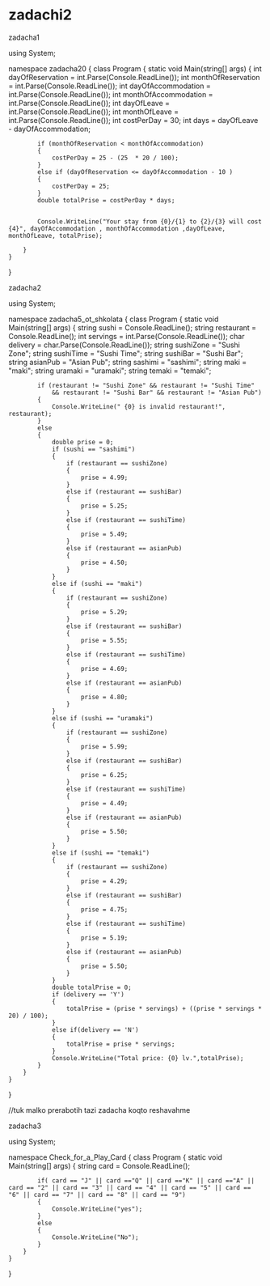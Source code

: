 # zadachi2
zadacha1

using System;

namespace zadacha20
{
    class Program
    {
        static void Main(string[] args)
        {
            int dayOfReservation = int.Parse(Console.ReadLine());
            int monthOfReservation = int.Parse(Console.ReadLine());
            int dayOfAccommodation = int.Parse(Console.ReadLine());
            int monthOfAccommodation = int.Parse(Console.ReadLine());
            int dayOfLeave = int.Parse(Console.ReadLine());
            int monthOfLeave = int.Parse(Console.ReadLine());
            int costPerDay = 30;
            int days =   dayOfLeave - dayOfAccommodation;
           

            if (monthOfReservation < monthOfAccommodation)
            {
                costPerDay = 25 - (25  * 20 / 100);
            }
            else if (dayOfReservation <= dayOfAccommodation - 10 )
            {
                costPerDay = 25;
            }
            double totalPrise = costPerDay * days;


            Console.WriteLine("Your stay from {0}/{1} to {2}/{3} will cost {4}", dayOfAccommodation , monthOfAccommodation ,dayOfLeave, monthOfLeave, totalPrise);

        }
    }
}



zadacha2




using System;

namespace zadacha5_ot_shkolata
{
    class Program
    {
        static void Main(string[] args)
        {
            string sushi = Console.ReadLine();
            string restaurant = Console.ReadLine();
            int servings = int.Parse(Console.ReadLine());
            char delivery = char.Parse(Console.ReadLine());
            string sushiZone = "Sushi Zone";
            string sushiTime = "Sushi Time";
            string sushiBar = "Sushi Bar";
            string asianPub = "Asian Pub";
            string sashimi = "sashimi";
            string maki = "maki";
            string uramaki = "uramaki";
            string temaki = "temaki";


            if (restaurant != "Sushi Zone" && restaurant != "Sushi Time"
                && restaurant != "Sushi Bar" && restaurant != "Asian Pub")
            {
                Console.WriteLine(" {0} is invalid restaurant!", restaurant);
            }
            else
            {
                double prise = 0;
                if (sushi == "sashimi")
                {
                    if (restaurant == sushiZone)
                    {
                        prise = 4.99;
                    }
                    else if (restaurant == sushiBar)
                    {
                        prise = 5.25;
                    }
                    else if (restaurant == sushiTime)
                    {
                        prise = 5.49;
                    }
                    else if (restaurant == asianPub)
                    {
                        prise = 4.50;
                    }
                }
                else if (sushi == "maki")
                {
                    if (restaurant == sushiZone)
                    {
                        prise = 5.29;
                    }
                    else if (restaurant == sushiBar)
                    {
                        prise = 5.55;
                    }
                    else if (restaurant == sushiTime)
                    {
                        prise = 4.69;
                    }
                    else if (restaurant == asianPub)
                    {
                        prise = 4.80;
                    }
                }
                else if (sushi == "uramaki")
                {
                    if (restaurant == sushiZone)
                    {
                        prise = 5.99;
                    }
                    else if (restaurant == sushiBar)
                    {
                        prise = 6.25;
                    }
                    else if (restaurant == sushiTime)
                    {
                        prise = 4.49;
                    }
                    else if (restaurant == asianPub)
                    {
                        prise = 5.50;
                    }
                }
                else if (sushi == "temaki")
                {
                    if (restaurant == sushiZone)
                    {
                        prise = 4.29;
                    }
                    else if (restaurant == sushiBar)
                    {
                        prise = 4.75;
                    }
                    else if (restaurant == sushiTime)
                    {
                        prise = 5.19;
                    }
                    else if (restaurant == asianPub)
                    {
                        prise = 5.50;
                    }
                }
                double totalPrise = 0;               
                if (delivery == 'Y')
                {                   
                    totalPrise = (prise * servings) + ((prise * servings * 20) / 100);
                }
                else if(delivery == 'N')
                {                 
                    totalPrise = prise * servings;
                }
                Console.WriteLine("Total price: {0} lv.",totalPrise);
            }
        }
    }
}

//tuk malko prerabotih tazi zadacha koqto reshavahme 





zadacha3



using System;

namespace Check_for_a_Play_Card
{
    class Program
    {
        static void Main(string[] args)
        {
            string card = Console.ReadLine();

            if( card == "J" || card =="Q" || card =="K" || card =="A" || card == "2" || card == "3" || card == "4" || card == "5" || card == "6" || card == "7" || card == "8" || card == "9")
            {
                Console.WriteLine("yes");
            }
            else
            {
                Console.WriteLine("No");
            }
        }
    }
}
